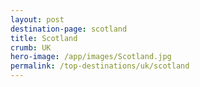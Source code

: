 ```yaml
---
layout: post
destination-page: scotland
title: Scotland
crumb: UK
hero-image: /app/images/Scotland.jpg
permalink: /top-destinations/uk/scotland
---
```

